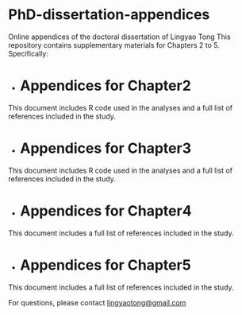 # PhD-dissertation-appendices
Online appendices of the doctoral dissertation of Lingyao Tong
This repository contains supplementary materials for Chapters 2 to 5.
Specifically:

- # Appendices for Chapter2
This document includes R code used in the analyses and a full list of references included in the study.
- # Appendices for Chapter3
This document includes R code used in the analyses and a full list of references included in the study.
- # Appendices for Chapter4
This document includes a full list of references included in the study.
- # Appendices for Chapter5
This document includes a full list of references included in the study.

For questions, please contact lingyaotong@gmail.com 
